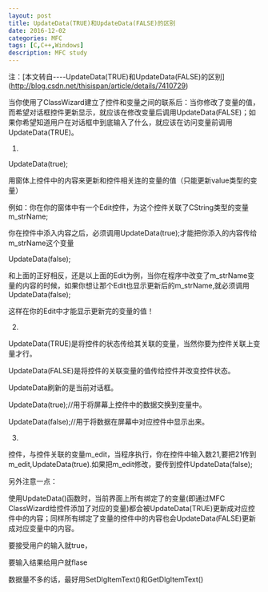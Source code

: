 ```yaml
---
layout: post
title: UpdateData(TRUE)和UpdateData(FALSE)的区别
date: 2016-12-02
categories: MFC
tags: [C,C++,Windows]
description: MFC study
---
```



注：[本文转自----UpdateData(TRUE)和UpdateData(FALSE)的区别] (http://blog.csdn.net/thisispan/article/details/7410729)

当你使用了ClassWizard建立了控件和变量之间的联系后：当你修改了变量的值，而希望对话框控件更新显示，就应该在修改变量后调用UpdateData(FALSE)；如果你希望知道用户在对话框中到底输入了什么，就应该在访问变量前调用UpdateData(TRUE)。 

1.

UpdateData(true); 

用窗体上控件中的内容来更新和控件相关连的变量的值（只能更新value类型的变量） 

例如：你在你的窗体中有一个Edit控件，为这个控件关联了CString类型的变量m_strName; 

你在控件中添入内容之后，必须调用UpdateData(true);才能把你添入的内容传给m_strName这个变量

UpdateData(false); 

和上面的正好相反，还是以上面的Edit为例，当你在程序中改变了m_strName变量的内容的时候，如果你想让那个Edit也显示更新后的m_strName,就必须调用UpdateData(false); 

这样在你的Edit中才能显示更新完的变量的值！ 

2.

UpdateData(TRUE)是将控件的状态传给其关联的变量，当然你要为控件关联上变量才行。

UpdateData(FALSE)是将控件的关联变量的值传给控件并改变控件状态。

UpdateData刷新的是当前对话框。

UpdateData(true);//用于将屏幕上控件中的数据交换到变量中。

UpdateData(false);//用于将数据在屏幕中对应控件中显示出来。

3.

控件，与控件关联的变量m_edit，当程序执行，你在控件中输入数21,要把21传到m_edit,UpdateData(true).如果把m_edit修改，要传到控件UpdateData(false);

另外注意一点：

使用UpdateData()函数时，当前界面上所有绑定了的变量(即通过MFC ClassWizard给控件添加了对应的变量)都会被UpdateData(TRUE)更新成对应控件中的内容；同样所有绑定了变量的控件中的内容也会UpdateData(FALSE)更新成对应变量中的内容。

要接受用户的输入就true，

要输入结果给用户就flase

数据量不多的话，最好用SetDlgItemText()和GetDlgItemText()